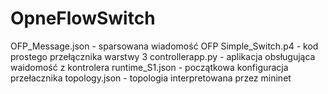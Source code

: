 # OpneFlowSwitch

OFP_Message.json - sparsowana wiadomość OFP
Simple_Switch.p4 - kod prostego przełącznika warstwy 3
controllerapp.py - aplikacja obsługująca waidomość z kontrolera
runtime_S1.json - początkowa konfiguracja przełacznika
topology.json - topologia interpretowana przez mininet
